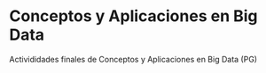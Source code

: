 # Conceptos y Aplicaciones en Big Data
Activididades finales de Conceptos y Aplicaciones en Big Data (PG)
